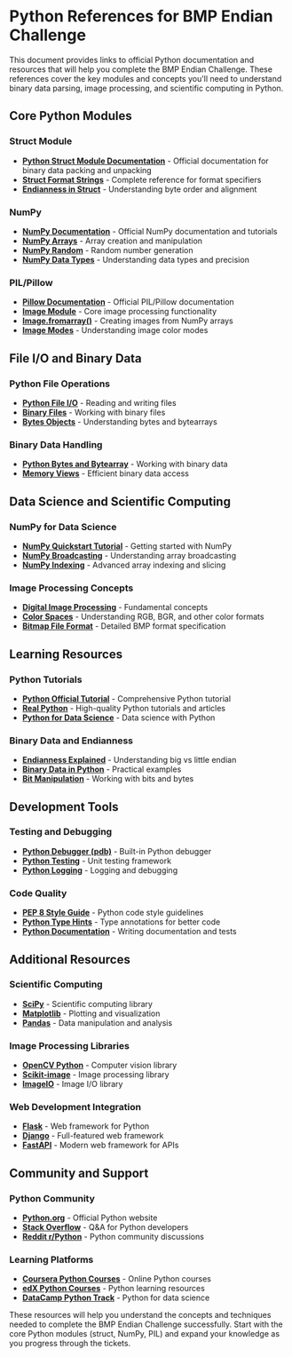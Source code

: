 # Python References for BMP Endian Challenge

This document provides links to official Python documentation and resources that will help you complete the BMP Endian Challenge. These references cover the key modules and concepts you'll need to understand binary data parsing, image processing, and scientific computing in Python.

## Core Python Modules

### Struct Module
- **[Python Struct Module Documentation](https://docs.python.org/3/library/struct.html)** - Official documentation for binary data packing and unpacking
- **[Struct Format Strings](https://docs.python.org/3/library/struct.html#format-strings)** - Complete reference for format specifiers
- **[Endianness in Struct](https://docs.python.org/3/library/struct.html#byte-order-size-and-alignment)** - Understanding byte order and alignment

### NumPy
- **[NumPy Documentation](https://numpy.org/doc/)** - Official NumPy documentation and tutorials
- **[NumPy Arrays](https://numpy.org/doc/stable/reference/arrays.html)** - Array creation and manipulation
- **[NumPy Random](https://numpy.org/doc/stable/reference/random/index.html)** - Random number generation
- **[NumPy Data Types](https://numpy.org/doc/stable/reference/arrays.dtypes.html)** - Understanding data types and precision

### PIL/Pillow
- **[Pillow Documentation](https://pillow.readthedocs.io/)** - Official PIL/Pillow documentation
- **[Image Module](https://pillow.readthedocs.io/en/stable/reference/Image.html)** - Core image processing functionality
- **[Image.fromarray()](https://pillow.readthedocs.io/en/stable/reference/Image.html#PIL.Image.fromarray)** - Creating images from NumPy arrays
- **[Image Modes](https://pillow.readthedocs.io/en/stable/handbook/concepts.html#modes)** - Understanding image color modes

## File I/O and Binary Data

### Python File Operations
- **[Python File I/O](https://docs.python.org/3/tutorial/inputoutput.html#reading-and-writing-files)** - Reading and writing files
- **[Binary Files](https://docs.python.org/3/tutorial/inputoutput.html#binary-mode)** - Working with binary files
- **[Bytes Objects](https://docs.python.org/3/library/stdtypes.html#bytes-objects)** - Understanding bytes and bytearrays

### Binary Data Handling
- **[Python Bytes and Bytearray](https://docs.python.org/3/library/stdtypes.html#bytes)** - Working with binary data
- **[Memory Views](https://docs.python.org/3/library/stdtypes.html#memory-views)** - Efficient binary data access

## Data Science and Scientific Computing

### NumPy for Data Science
- **[NumPy Quickstart Tutorial](https://numpy.org/doc/stable/user/quickstart.html)** - Getting started with NumPy
- **[NumPy Broadcasting](https://numpy.org/doc/stable/user/basics.broadcasting.html)** - Understanding array broadcasting
- **[NumPy Indexing](https://numpy.org/doc/stable/user/basics.indexing.html)** - Advanced array indexing and slicing

### Image Processing Concepts
- **[Digital Image Processing](https://en.wikipedia.org/wiki/Digital_image_processing)** - Fundamental concepts
- **[Color Spaces](https://en.wikipedia.org/wiki/Color_space)** - Understanding RGB, BGR, and other color formats
- **[Bitmap File Format](https://en.wikipedia.org/wiki/BMP_file_format)** - Detailed BMP format specification

## Learning Resources

### Python Tutorials
- **[Python Official Tutorial](https://docs.python.org/3/tutorial/)** - Comprehensive Python tutorial
- **[Real Python](https://realpython.com/)** - High-quality Python tutorials and articles
- **[Python for Data Science](https://pandas.pydata.org/docs/user_guide/10min.html)** - Data science with Python

### Binary Data and Endianness
- **[Endianness Explained](https://en.wikipedia.org/wiki/Endianness)** - Understanding big vs little endian
- **[Binary Data in Python](https://docs.python.org/3/library/struct.html#examples)** - Practical examples
- **[Bit Manipulation](https://wiki.python.org/moin/BitManipulation)** - Working with bits and bytes

## Development Tools

### Testing and Debugging
- **[Python Debugger (pdb)](https://docs.python.org/3/library/pdb.html)** - Built-in Python debugger
- **[Python Testing](https://docs.python.org/3/library/unittest.html)** - Unit testing framework
- **[Python Logging](https://docs.python.org/3/library/logging.html)** - Logging and debugging

### Code Quality
- **[PEP 8 Style Guide](https://www.python.org/dev/peps/pep-0008/)** - Python code style guidelines
- **[Python Type Hints](https://docs.python.org/3/library/typing.html)** - Type annotations for better code
- **[Python Documentation](https://docs.python.org/3/library/doctest.html)** - Writing documentation and tests

## Additional Resources

### Scientific Computing
- **[SciPy](https://scipy.org/)** - Scientific computing library
- **[Matplotlib](https://matplotlib.org/)** - Plotting and visualization
- **[Pandas](https://pandas.pydata.org/)** - Data manipulation and analysis

### Image Processing Libraries
- **[OpenCV Python](https://opencv-python-tutroals.readthedocs.io/)** - Computer vision library
- **[Scikit-image](https://scikit-image.org/)** - Image processing library
- **[ImageIO](https://imageio.readthedocs.io/)** - Image I/O library

### Web Development Integration
- **[Flask](https://flask.palletsprojects.com/)** - Web framework for Python
- **[Django](https://www.djangoproject.com/)** - Full-featured web framework
- **[FastAPI](https://fastapi.tiangolo.com/)** - Modern web framework for APIs

## Community and Support

### Python Community
- **[Python.org](https://www.python.org/)** - Official Python website
- **[Stack Overflow](https://stackoverflow.com/questions/tagged/python)** - Q&A for Python developers
- **[Reddit r/Python](https://www.reddit.com/r/Python/)** - Python community discussions

### Learning Platforms
- **[Coursera Python Courses](https://www.coursera.org/courses?query=python)** - Online Python courses
- **[edX Python Courses](https://www.edx.org/learn/python)** - Python learning resources
- **[DataCamp Python Track](https://www.datacamp.com/tracks/python-programmer)** - Python for data science

These resources will help you understand the concepts and techniques needed to complete the BMP Endian Challenge successfully. Start with the core Python modules (struct, NumPy, PIL) and expand your knowledge as you progress through the tickets.

